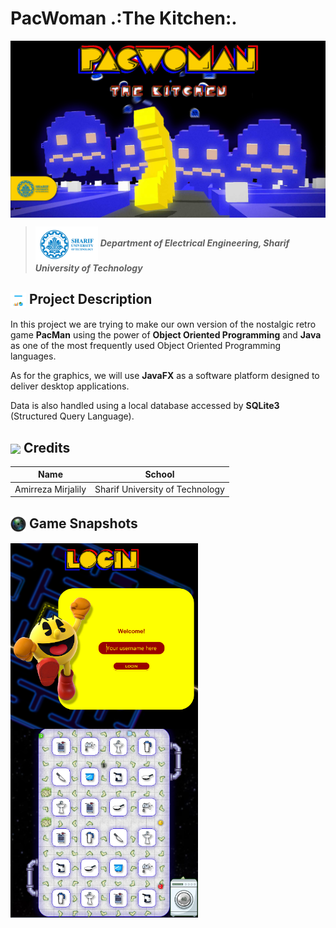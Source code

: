 # PacWoman .:The Kitchen:.
<img src = "Images/PacWomanBanner.jpg" align = "center" width  = "1000">

> <img src = "Images/Sharif Banner.png" width = "100" align = "center"> ***Department of Electrical Engineering, Sharif University of Technology***

 <h2> <img src = "Images/Project Description.png" width = "25" align = "center"> Project Description </h2>

In this project we are trying to make our own version of the nostalgic retro game **PacMan** using the power of **Object Oriented Programming** and **Java** as one of the most frequently used Object Oriented Programming languages.

As for the graphics, we will use **JavaFX** as a software platform designed to deliver desktop applications.

Data is also handled using a local database accessed by **SQLite3** (Structured Query Language).

<h2> <img src = "https://www.freepnglogos.com/uploads/star-png/star-alt-icon-small-flat-iconset-paomedia-13.png" width = "25" align = "center"> Credits</h2>

| Name | School |
| --- | --- |
| Amirreza Mirjalily | Sharif University of Technology |

<h2> <img src = "Images/CameraLogo.png" width = "25" align = "center">  Game Snapshots</h2>

<img src = "Images/Screenshots/LoginPage.png" width  = "300" align = "center">

<img src = "Images/Screenshots/Game.png" width  = "300" align = "center">